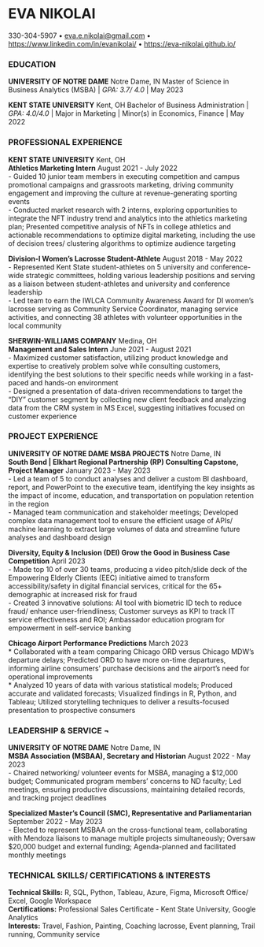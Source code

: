 # EVA NIKOLAI

330-304-5907 • <eva.e.nikolai@gmail.com> •
<https://www.linkedin.com/in/evanikolai/> •
<https://eva-nikolai.github.io/>

### EDUCATION

**UNIVERSITY OF NOTRE DAME** Notre Dame, IN Master of Science in
Business Analytics (MSBA) | *GPA: 3.7/ 4.0* | May 2023

**KENT STATE UNIVERSITY** Kent, OH Bachelor of Business Administration |
*GPA: 4.0/4.0* | Major in Marketing | Minor(s) in Economics, Finance |
May 2022

### PROFESSIONAL EXPERIENCE

**KENT STATE UNIVERSITY** Kent, OH <br> **Athletics Marketing Intern**
August 2021 - July 2022 <br> - Guided 10 junior team members in
executing competition and campus promotional campaigns and grassroots
marketing, driving community engagement and improving the culture at
revenue-generating sporting events <br> - Conducted market research with
2 interns, exploring opportunities to integrate the NFT industry trend
and analytics into the athletics marketing plan; Presented competitive
analysis of NFTs in college athletics and actionable recommendations to
optimize digital marketing, including the use of decision trees/
clustering algorithms to optimize audience targeting

**Division-I Women’s Lacrosse Student-Athlete** August 2018 - May 2022
<br> - Represented Kent State student-athletes on 5 university and
conference-wide strategic committees, holding various leadership
positions and serving as a liaison between student-athletes and
university and conference leadership <br> - Led team to earn the IWLCA
Community Awareness Award for DI women’s lacrosse serving as Community
Service Coordinator, managing service activities, and connecting 38
athletes with volunteer opportunities in the local community

**SHERWIN-WILLIAMS COMPANY** Medina, OH <br> **Management and Sales
Intern** June 2021 - August 2021 <br> - Maximized customer satisfaction,
utilizing product knowledge and expertise to creatively problem solve
while consulting customers, identifying the best solutions to their
specific needs while working in a fast-paced and hands-on environment
<br> - Designed a presentation of data-driven recommendations to target
the “DIY” customer segment by collecting new client feedback and
analyzing data from the CRM system in MS Excel, suggesting initiatives
focused on customer experience

### PROJECT EXPERIENCE

**UNIVERSITY OF NOTRE DAME MSBA PROJECTS** Notre Dame, IN <br> **South
Bend | Elkhart Regional Partnership (RP) Consulting Capstone, Project
Manager** January 2023 - May 2023 <br> - Led a team of 5 to conduct
analyses and deliver a custom BI dashboard, report, and PowerPoint to
the executive team, identifying the key insights as the impact of
income, education, and transportation on population retention in the
region <br> - Managed team communication and stakeholder meetings;
Developed complex data management tool to ensure the efficient usage of
APIs/ machine learning to extract large volumes of data and streamline
future analyses and dashboard design

**Diversity, Equity & Inclusion (DEI) Grow the Good in Business Case
Competition** April 2023 <br> - Made top 10 of over 30 teams, producing
a video pitch/slide deck of the Empowering Elderly Clients (EEC)
initiative aimed to transform accessibility/safety in digital financial
services, critical for the 65+ demographic at increased risk for fraud
<br> - Created 3 innovative solutions: AI tool with biometric ID tech to
reduce fraud/ enhance user-friendliness; Customer surveys as KPI to
track IT service effectiveness and ROI; Ambassador education program for
empowerment in self-service banking

**Chicago Airport Performance Predictions** March 2023 <br> \*
Collaborated with a team comparing Chicago ORD versus Chicago MDW’s
departure delays; Predicted ORD to have more on-time departures,
informing airline consumers’ purchase decisions and the airport’s need
for operational improvements <br> \* Analyzed 10 years of data with
various statistical models; Produced accurate and validated forecasts;
Visualized findings in R, Python, and Tableau; Utilized storytelling
techniques to deliver a results-focused presentation to prospective
consumers

### LEADERSHIP & SERVICE ¬

**UNIVERSITY OF NOTRE DAME** Notre Dame, IN <br> **MSBA Association
(MSBAA), Secretary and Historian** August 2022 - May 2023 <br> - Chaired
networking/ volunteer events for MSBA, managing a $12,000 budget;
Communicated program members’ concerns to ND faculty; Led meetings,
ensuring productive discussions, maintaining detailed records, and
tracking project deadlines

**Specialized Master’s Council (SMC), Representative and
Parliamentarian** September 2022 - May 2023 <br> - Elected to represent
MSBAA on the cross-functional team, collaborating with Mendoza liaisons
to manage multiple projects simultaneously; Oversaw $20,000 budget and
external funding; Agenda-planned and facilitated monthly meetings

### TECHNICAL SKILLS/ CERTIFICATIONS & INTERESTS

**Technical Skills:** R, SQL, Python, Tableau, Azure, Figma, Microsoft
Office/ Excel, Google Workspace <br> **Certifications:** Professional
Sales Certificate - Kent State University, Google Analytics <br>
**Interests:** Travel, Fashion, Painting, Coaching lacrosse, Event
planning, Trail running, Community service
